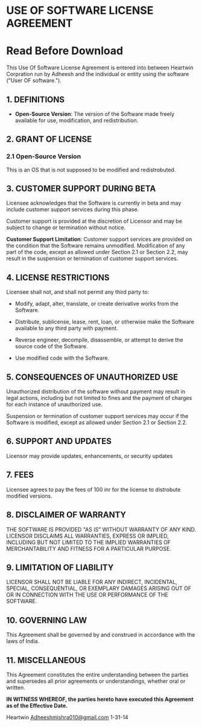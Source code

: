 # USE OF SOFTWARE LICENSE AGREEMENT
# Read Before Download
This Use Of Software License Agreement is entered into between Heartwin Corpration run by Adheesh and the individual or entity using the software ("User OF software.").

## 1. DEFINITIONS

- **Open-Source Version**: The version of the Software made freely available for use, modification, and redistribution.

## 2. GRANT OF LICENSE

### 2.1 Open-Source Version

This is an OS that is not supposed to be modified and redistrobuted.

## 3. CUSTOMER SUPPORT DURING BETA

Licensee acknowledges that the Software is currently in beta and may include customer support services during this phase.

Customer support is provided at the discretion of Licensor and may be subject to change or termination without notice.

**Customer Support Limitation**: Customer support services are provided on the condition that the Software remains unmodified. Modification of any part of the code, except as allowed under Section 2.1 or Section 2.2, may result in the suspension or termination of customer support services.

## 4. LICENSE RESTRICTIONS

Licensee shall not, and shall not permit any third party to:

- Modify, adapt, alter, translate, or create derivative works from the Software.

- Distribute, sublicense, lease, rent, loan, or otherwise make the Software available to any third party with payment.

- Reverse engineer, decompile, disassemble, or attempt to derive the source code of the Software.

- Use modified code with the Software.

## 5. CONSEQUENCES OF UNAUTHORIZED USE

Unauthorized distribution of the software without payment may result in legal actions, including but not limited to fines and the payment of charges for each instance of unauthorized use.

Suspension or termination of customer support services may occur if the Software is modified, except as allowed under Section 2.1 or Section 2.2.

## 6. SUPPORT AND UPDATES

Licensor may provide updates, enhancements, or security updates

## 7. FEES

Licensee agrees to pay the fees of 100 inr for the license to distrobute modified versions.

## 8. DISCLAIMER OF WARRANTY

THE SOFTWARE IS PROVIDED "AS IS" WITHOUT WARRANTY OF ANY KIND. LICENSOR DISCLAIMS ALL WARRANTIES, EXPRESS OR IMPLIED, INCLUDING BUT NOT LIMITED TO THE IMPLIED WARRANTIES OF MERCHANTABILITY AND FITNESS FOR A PARTICULAR PURPOSE.

## 9. LIMITATION OF LIABILITY

LICENSOR SHALL NOT BE LIABLE FOR ANY INDIRECT, INCIDENTAL, SPECIAL, CONSEQUENTIAL, OR EXEMPLARY DAMAGES ARISING OUT OF OR IN CONNECTION WITH THE USE OR PERFORMANCE OF THE SOFTWARE.

## 10. GOVERNING LAW

This Agreement shall be governed by and construed in accordance with the laws of India.

## 11. MISCELLANEOUS

This Agreement constitutes the entire understanding between the parties and supersedes all prior agreements or understandings, whether oral or written.

**IN WITNESS WHEREOF, the parties hereto have executed this Agreement as of the Effective Date.**

Heartwin
Adheeshmishra010@gmail.com
1-31-14
